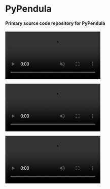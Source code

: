 # PyPendula
#### Primary source code repository for PyPendula

<video src="./resources/example.mp4" autoplay loop muted></video>


![](./resources/example.mp4)

![](https://github.com/ethank5149/PyPendula/blob/main/resources/example.mp4)